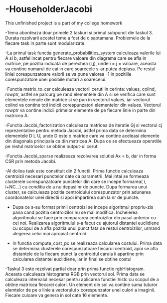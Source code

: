 # -HouseholderJacobi

This unfinished project is a part of my college homework

-Tema  abordeaza doar primele 2 taskuri si primul subpunct din taskul 3. Durata rezolvarii acestei teme a fost de o saptamana. Problemele de la fiecare task in parte sunt modularizate.

-La primul task functia generate_probabilities_system calculeaza valorile lui A si b, astfel incat pentru fiecare valoare din diagrama care se afla in matrice, pe pozitia indicata de perechea (i,j), unde i = j = valoare, aceasta va contine numarul de cai in care soarecele s-ar putea deplasa. Pe restul liniei corespunzatoare valorii se va pune valorea -1 in pozitiile corespunzatore unei posibile mutari a soarecelui.

-Functia matrix_to_csr calculeaza vectorii ceruti in cerinta: values, colind, rowptr, astfel se parcurg pe rand elementele din A si se verifica care sunt elementele nenule din matrice si se pun in vectorul values, iar vectorul colind va contine toti indicii corespunzatori elementelor din values. Vectorul rowptr va contine indicii primelor elemente de pe fiecare linie in parte din matricea A.

-Functia Jacobi_factorization calculeaza matricea de iteratie Gj si vectorul cj reprezentative pentru metoda Jacobi, astfel prima data se determina elementele D L U, unde D este o matrice care va contine aceleasi elemente din diagonala principala ca din matricea A. Dupa ce se efectueaza operatiile pe restul matricelor se obtine output-ul cerut.

-Functia Jacobi_sparse realizeaza rezolvarea solutiei Ax = b, dar in forma CSR prin metoda Jacobi.

-Al doilea task este constituit din 2 functii. Prima functie calculeaza centroizii necesari punctelor date ca parametrii. Mai intai se formeaza clusterele corespunzatoare punctelor din care se incepe formarea( i, i+NC...) cu conditia de a nu depasi nr de puncte. Dupa formarea unui cluster, se calculeaza pozitia centroidului corespunzator prin adunarea coordonatelor unei directii si apoi impartirea sum la nr de puncte.

- Dupa ce s-au format primii centroizi se incepe algoritmul propriu-zis pana cand pozitia centroizilor nu se mai modifica. Incheierea algoritmului se face prin compararea centroizilor din pasul anterior cu cei noi. Realizarea algoritmului s-a facut cu ajutorul distantei euclidiene cu scopul de a afla pozitia unui punct fata de restul centroizilor, urmand alegerea celui mai apropiat centroid.

- In functia compute_cost_pc se realizeaza calcularea costului. Prima data se determina clusterele corespunzatoare fiecarui centroid, apoi se afla distantele de la fiecare punct la centroidul caruia ii apartine prin calcularea distantei euclidiene, iar in final se obtine costul

-Taskul 3 este rezolvat partial doar prin prima functie rgbHistogram. Aceasta calculeaza histograma RGB prin vectorul sol. Prima data se calculeaza intervalul necesar pentru aplicarea functiei histc cu scopul de a obtine matricea fiecarei culori. Un element din sol va contine suma tuturor elemtelor de pe o linie a vectorului x corespunzator unei culori a imaginii. Fiecare culoare va genera in sol cate 16 elemente.
